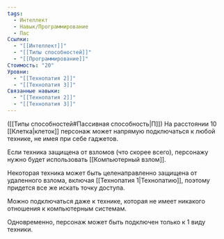 ```yaml
---
tags:
  - Интеллект
  - Навык/Программирование
  - Пас
Ссылки:
  - "[[Интеллект]]"
  - "[[Типы способностей]]"
  - "[[Программирование]]"
Стоимость: "20"
Уровни:
  - "[[Технопатия 2]]"
  - "[[Технопатия 3]]"
Связанные навыки:
  - "[[Технопатия 2]]"
  - "[[Технопатия 3]]"
---
```

([[Типы способностей#Пассивная способность|П]]) На расстоянии 10 [[Клетка|клеток]] персонаж может напрямую подключаться к любой технике, не имея при себе гаджетов. 

Если техника защищена от взломов (что скорее всего), персонажу нужно будет использовать [[Компьютерный взлом]].

Некоторая техника может быть целенаправленно защищена от удаленного взлома, включая [[Технопатия 1|Технопатию]], поэтому придется все же искать точку доступа.

Можно подключаться даже к технике, которая не имеет никакого отношения к компьютерным системам.

Одновременно, персонаж может быть подключен только к 1 виду техники. 
